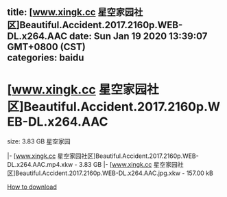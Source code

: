 
title: [www.xingk.cc 星空家园社区]Beautiful.Accident.2017.2160p.WEB-DL.x264.AAC
date: Sun Jan 19 2020 13:39:07 GMT+0800 (CST)    
categories: baidu
---

# [www.xingk.cc 星空家园社区]Beautiful.Accident.2017.2160p.WEB-DL.x264.AAC
size: 3.83 GB
 星空家园
 
|- [www.xingk.cc 星空家园社区]Beautiful.Accident.2017.2160p.WEB-DL.x264.AAC.mp4.xkw - 3.83 GB
|- [www.xingk.cc 星空家园社区]Beautiful.Accident.2017.2160p.WEB-DL.x264.AAC.jpg.xkw - 157.00 kB

[How to download](https://bpcam.bemobtrk.com/go/2ceec3aa-1ca2-46d6-b9ff-aaa5c184517c?jno=2363)